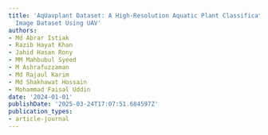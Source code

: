 ```yaml
---
title: 'AqUavplant Dataset: A High-Resolution Aquatic Plant Classification and Segmentation
  Image Dataset Using UAV'
authors:
- Md Abrar Istiak
- Razib Hayat Khan
- Jahid Hasan Rony
- MM Mahbubul Syeed
- M Ashrafuzzaman
- Md Rajaul Karim
- Md Shakhawat Hossain
- Mohammad Faisal Uddin
date: '2024-01-01'
publishDate: '2025-03-24T17:07:51.684597Z'
publication_types:
- article-journal
---
```

